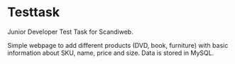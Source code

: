 # Testtask
Junior Developer Test Task for Scandiweb.

Simple webpage to add different products (DVD, book, furniture) with basic information about SKU, name, price and size. Data is stored in MySQL.
